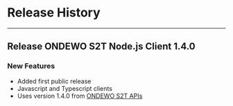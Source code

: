 # Release History
*****************

## Release ONDEWO S2T Node.js Client 1.4.0

### New Features
 * Added first public release
 * Javascript and Typescript clients
 * Uses version 1.4.0 from <a href="https://github.com/ondewo/ondewo-s2t-api">ONDEWO S2T APIs</a>